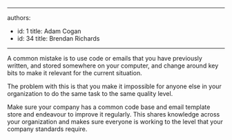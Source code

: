 

---
authors:
  - id: 1
    title: Adam Cogan
  - id: 34
    title: Brendan Richards
---




<span class='intro'> <p>A common mistake&#160;is to use code or&#160;emails that you have previously written, and stored somewhere on your computer, and change around key bits to make it relevant for the current situation.</p>
                <p>The problem with this is that you make it impossible for anyone else in your organization to do the same task to the same quality level. </p> </span>

<p>Make sure your company has a common code base and&#160;email template store and endeavour​ to improve it regularly. This shares knowledge across your organization and makes sure everyone is working to the level that your company standards require. </p>

            


